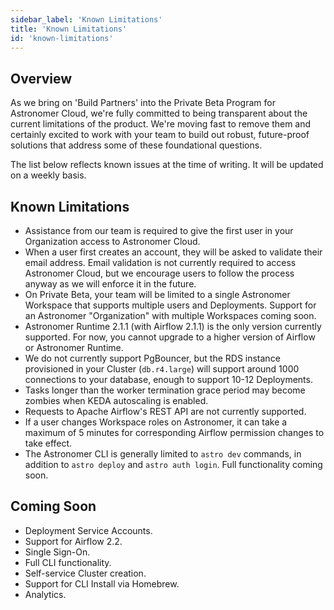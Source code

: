 ```yaml
---
sidebar_label: 'Known Limitations'
title: 'Known Limitations'
id: 'known-limitations'
---
```


## Overview

As we bring on 'Build Partners' into the Private Beta Program for Astronomer Cloud, we're fully committed to being transparent about the current limitations of the product. We're moving fast to remove them and certainly excited to work with your team to build out robust, future-proof solutions that address some of these foundational questions.

The list below reflects known issues at the time of writing. It will be updated on a weekly basis.

## Known Limitations

- Assistance from our team is required to give the first user in your Organization access to Astronomer Cloud.
- When a user first creates an account, they will be asked to validate their email address. Email validation is not currently required to access Astronomer Cloud, but we encourage users to follow the process anyway as we will enforce it in the future.
- On Private Beta, your team will be limited to a single Astronomer Workspace that supports multiple users and Deployments. Support for an Astronomer "Organization" with multiple Workspaces coming soon.
- Astronomer Runtime 2.1.1 (with Airflow 2.1.1) is the only version currently supported. For now, you cannot upgrade to a higher version of Airflow or Astronomer Runtime.
- We do not currently support PgBouncer, but the RDS instance provisioned in your Cluster (`db.r4.large`) will support around 1000 connections to your database, enough to support 10-12 Deployments.
- Tasks longer than the worker termination grace period may become zombies when KEDA autoscaling is enabled.
- Requests to Apache Airflow's REST API are not currently supported.
- If a user changes Workspace roles on Astronomer, it can take a maximum of 5 minutes for corresponding Airflow permission changes to take effect.
- The Astronomer CLI is generally limited to `astro dev` commands, in addition to `astro deploy` and `astro auth login`. Full functionality coming soon.

## Coming Soon

- Deployment Service Accounts.
- Support for Airflow 2.2.
- Single Sign-On.
- Full CLI functionality.
- Self-service Cluster creation.
- Support for CLI Install via Homebrew.
- Analytics.
